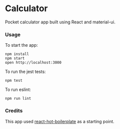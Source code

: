 Calculator
=====================

Pocket calculator app built using React and material-ui.

### Usage

To start the app:

```
npm install
npm start
open http://localhost:3000
```

To run the jest tests:

```
npm test
```

To run eslint:

```
npm run lint
```

### Credits

This app used [react-hot-boilerplate](https://github.com/gaearon/react-hot-boilerplate) as a starting point.
